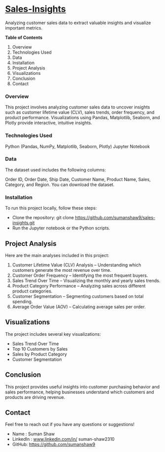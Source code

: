 # <u>**Sales-Insights**</u>

Analyzing customer sales data to extract valuable insights and visualize important metrics.

__Table of Contents__

1. Overview
2. Technologies Used
3. Data
4. Installation
5. Project Analysis
6. Visualizations
7. Conclusion
8. Contact

### Overview

This project involves analyzing customer sales data to uncover insights such as customer lifetime value (CLV), sales trends, order frequency, and product performance. Visualizations using Pandas, Matplotlib, Seaborn, and Plotly provide interactive, intuitive insights.

### Technologies Used
Python (Pandas, NumPy, Matplotlib, Seaborn, Plotly)
Jupyter Notebook

### Data
The dataset used includes the following columns:

Order ID, Order Date, Ship Date, Customer Name, Product Name, Sales, Category, and Region.
You can download the dataset.

### Installation
To run this project locally, follow these steps:

- Clone the repository: git clone https://github.com/sumanshaw9/sales-insights.git
- Run the Jupyter notebook or the Python scripts.

## Project Analysis
Here are the main analyses included in this project:

1. Customer Lifetime Value (CLV) Analysis – Understanding which customers generate the most revenue over time.
2. Customer Order Frequency – Identifying the most frequent buyers.
3. Sales Trend Over Time – Visualizing the monthly and yearly sales trends.
4. Product Category Performance – Analyzing sales across different product categories.
5. Customer Segmentation – Segmenting customers based on total spending.
6. Average Order Value (AOV) – Calculating average sales per order.

## Visualizations
The project includes several key visualizations:
- Sales Trend Over Time
- Top 10 Customers by Sales
- Sales by Product Category
- Customer Segmentation

## Conclusion
This project provides useful insights into customer purchasing behavior and sales performance, helping businesses understand which customers and products are driving revenue.

## Contact
Feel free to reach out if you have any questions or suggestions!
- Name : Suman Shaw
- LinkedIn : www.linkedin.com/in/
suman-shaw2310
- GitHub: https://github.com/sumanshaw9